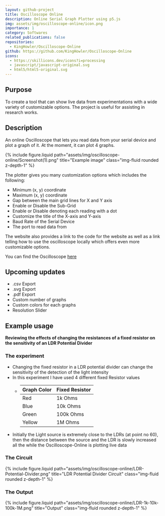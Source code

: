 ```yaml
---
layout: github-project
title: Oscilloscope Online
description: Online Serial Graph Plotter using p5.js
img: assets/img/oscilloscope-online/icon.png
importance: 1
category: Softwares
related_publications: false
repositories:
  - KingHowler/Oscilloscope-Online
github: https://github.com/KingHowler/Oscilloscope-Online
icons:
  - https://skillicons.dev/icons?i=processing
  - javascript/javascript-original.svg
  - html5/html5-original.svg
---
```


## Purpose

To create a tool that can show live data from experimentations with a wide variety of customizable options. The project is useful for assisting in research works.

## Description

An online Oscilloscope that lets you read data from your serial device and plot a graph of it. At the moment, it can plot 4 graphs.

{% include figure.liquid path="assets/img/oscilloscope-online/Screenshot(1).png" title="Example image" class="img-fluid rounded z-depth-1" %}

The plotter gives you many customization options which includes the following:

- Minimum (x, y) coordinate
- Maximum (x, y) coordinate
- Gap between the main grid lines for X and Y axis
- Enable or Disable the Sub-Grid
- Enable or Disable denoting each reading with a dot
- Customize the title of the X-axis and Y-axis
- Baud Rate of the Serial Device
- The port to read data from

The website also provides a link to the code for the website as well as a link telling how to use the oscilloscope locally which offers even more customizable options.

You can find the Oscilloscope [here](https://kinghowler.github.io/Oscilloscope-Online/)

## Upcoming updates

- .csv Export
- .svg Export
- .pdf Export
- Custom number of graphs
- Custom colors for each graphs
- Resolution Slider

## Example usage

**Reviewing the effects of changing the resistances of a fixed resistor on the sensitivity of an LDR Potential Divider**

### The experiment

- Changing the fixed resistor in a LDR potential divider can change the sensitivity of the detection of the light intensity
- In this experiment I have used 4 different fixed Resistor values
  - | Graph Color | Fixed Resistor |
    | ----------- | -------------- |
    | Red         | 1k Ohms        |
    | Blue        | 10k Ohms       |
    | Green       | 100k Ohms      |
    | Yellow      | 1M Ohms        |
- Initially the Light source is extremely close to the LDRs (at point no 60), then the distance between the source and the LDR is slowly increased all the while the Oscilloscope-Online is plotting live data

### The Circuit

{% include figure.liquid path="assets/img/oscilloscope-online/LDR-Potential-Divider.png" title="LDR Potential Divider Circuit" class="img-fluid rounded z-depth-1" %}

### The Output

{% include figure.liquid path="assets/img/oscilloscope-online/LDR-1k-10k-100k-1M.png" title="Output" class="img-fluid rounded z-depth-1" %}
